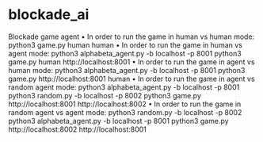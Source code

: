 # blockade_ai
Blockade game agent
•	In order to run the game in human vs human mode:
python3 game.py human human
•	In order to run the game in human vs agent mode:
python3 alphabeta_agent.py -b localhost -p 8001
python3 game.py human http://localhost:8001
•	In order to run the game in agent vs human mode:
python3 alphabeta_agent.py -b localhost -p 8001
python3 game.py http://localhost:8001 human
•	In order to run the game in agent vs random agent mode:
python3 alphabeta_agent.py -b localhost -p 8001
python3 random.py -b localhost -p 8002
python3 game.py http://localhost:8001 http://localhost:8002
•	In order to run the game in random agent vs agent mode:
python3 random.py -b localhost -p 8002
python3 alphabeta_agent.py -b localhost -p 8001
python3 game.py http://localhost:8002 http://localhost:8001
 
